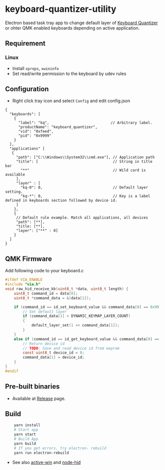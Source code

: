 # keyboard-quantizer-utility
Electron based task tray app to change default layer of [Keyboard Quantizer](https://github.com/sekigon-gonnoc/keyboard-quantizer-doc) or ohter QMK enabled keyboards depending on active application.

## Requirement
### Linux
 - Install `xprops`, `xwininfo`
 - Set read/write permission to the keyboard by udev rules

## Configuration

- Right click tray icon and select `Config` and edit config.json

```
{
  "keyboards": [
    {
      "label": "kq",                            // Arbitrary label.
      "productName": "keyboard_quantizer",
      "vid": "0xfeed",
      "pid": "0x9999"
    }
  ],
  "applications" [
   {
     "path": ["C:\\Windows\\System32\\cmd.exe"], // Application path
     "title": [                                  // String in title bar
       "**"                                      // Wild card is available
     ],
     "layer" : [
       "kq-0": 0,                                // Default layer setting.
       "kq-*": 0,                                // Key is a label defined in keyboards section followed by device id.
     ]
    },
    {
     // Default rule example. Match all applications, all devices
     "path": [**],
     "title: [**],
     "layer": ["**" : 0]
    }
  ]
}
```

## QMK Firmware

Add following code to your keyboard.c

```c
#ifdef VIA_ENABLE
#include "via.h"
void raw_hid_receive_kb(uint8_t *data, uint8_t length) {
    uint8_t command_id = data[0];
    uint8_t *command_data = &(data[1]);

    if (command_id == id_set_keyboard_value && command_data[0] == 0x99) {
        // Set default layer
        if (command_data[1] < DYNAMIC_KEYMAP_LAYER_COUNT)
        {
            default_layer_set(1 << command_data[1]);
        }
    }
    else if (command_id == id_get_keyboard_value && command_data[0] == 0x99) {
        // Return device id
        // TODO: Save and read device id from eeprom
        const uint8_t device_id = 0;
        command_data[1] = device_id;
    }
}
#endif
```

## Pre-built binaries
- Available at [Release](https://github.com/sekigon-gonnoc/keyboard-quantizer-utility/releases) page.

## Build

```bash
    yarn install
    # Start app
    yarn start
    # Build App
    yarn build
    # If you get errors, try electron- rebuild
    yarn run electron-rebuild
```

- See also [active-win](https://github.com/sindresorhus/active-win) and [node-hid](https://github.com/node-hid/node-hid)
